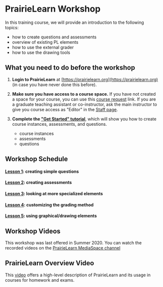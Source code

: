 # PrairieLearn Workshop

In this training course, we will provide an introduction to the following topics:

- how to create questions and assessments
- overview of existing PL elements
- how to use the external grader
- how to use the drawing tools

## What you need to do before the workshop

1. **Login to PrairieLearn** at [https://prairielearn.org](https://prairielearn.org) (in case you have never done this before).

2. **Make sure you have access to a course space.** If you have not created a space for your course, you can use this [course request](https://www.prairielearn.org/pl/request_course) link. If you are a graduate teaching assistant or co-instructor, ask the main instructor to give you course access as "Editor" in the [Staff page](https://prairielearn.readthedocs.io/en/latest/course/#course-staff).

3. **Complete the ["Get Started" tutorial](https://prairielearn.readthedocs.io/en/latest/getStarted/)**, which will show you how to create course instances, assessments, and questions.

      - course instances
      - assessments
      - questions

## Workshop Schedule

#### [Lesson 1](lesson1.md): creating simple questions

#### [Lesson 2](lesson2.md): creating assessments

#### [Lesson 3](lesson3.md): looking at more specialized elements

#### [Lesson 4](lesson4.md): customizing the grading method

#### [Lesson 5](lesson5.md): using graphical/drawing elements

## Workshop Videos

This workshop was last offered in Summer 2020. You can watch the recorded videos on the [PrairieLearn MediaSpace channel](https://mediaspace.illinois.edu/channel/PrairieLearn/170964131)

## PrairieLearn Overview Video

This [video](https://mediaspace.illinois.edu/media/t/1_e1gprkci/170964131) offers a high-level description of PrairieLearn and its usage in courses for homework and exams.
